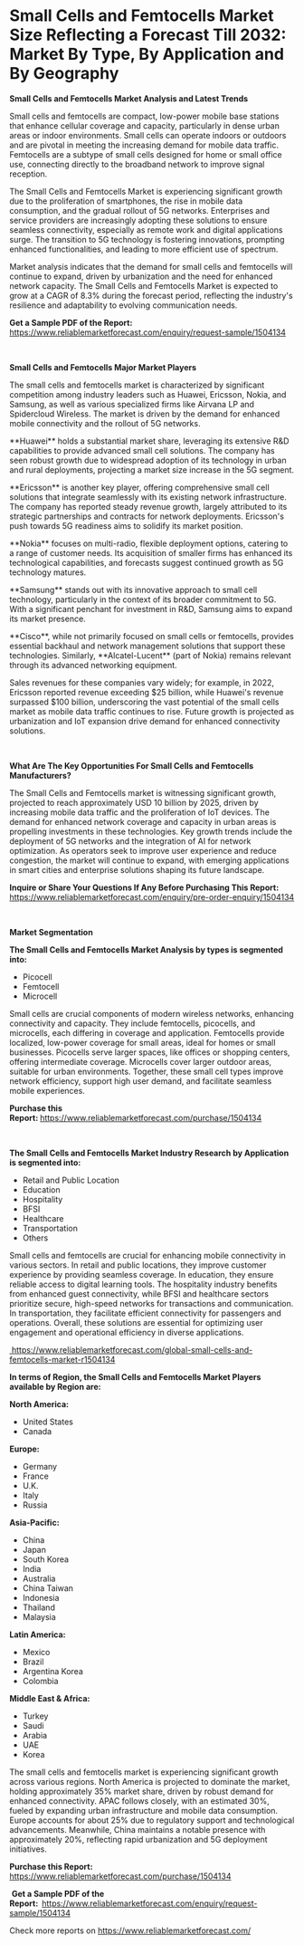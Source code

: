 <p><h1>Small Cells and Femtocells Market Size Reflecting a Forecast Till 2032: Market By Type, By Application and By Geography</h1></p><p><strong>Small Cells and Femtocells Market Analysis and Latest Trends</strong></p>
<p><p>Small cells and femtocells are compact, low-power mobile base stations that enhance cellular coverage and capacity, particularly in dense urban areas or indoor environments. Small cells can operate indoors or outdoors and are pivotal in meeting the increasing demand for mobile data traffic. Femtocells are a subtype of small cells designed for home or small office use, connecting directly to the broadband network to improve signal reception.</p><p>The Small Cells and Femtocells Market is experiencing significant growth due to the proliferation of smartphones, the rise in mobile data consumption, and the gradual rollout of 5G networks. Enterprises and service providers are increasingly adopting these solutions to ensure seamless connectivity, especially as remote work and digital applications surge. The transition to 5G technology is fostering innovations, prompting enhanced functionalities, and leading to more efficient use of spectrum.</p><p>Market analysis indicates that the demand for small cells and femtocells will continue to expand, driven by urbanization and the need for enhanced network capacity. The Small Cells and Femtocells Market is expected to grow at a CAGR of 8.3% during the forecast period, reflecting the industry's resilience and adaptability to evolving communication needs.</p></p>
<p><strong>Get a Sample PDF of the Report:&nbsp;</strong> <a href="https://www.reliablemarketforecast.com/enquiry/request-sample/1504134?utm_campaign=2843&utm_medium=2&utm_source=Github&utm_content=ia&utm_term=23032025&utm_id=small-cells-and-femtocells">https://www.reliablemarketforecast.com/enquiry/request-sample/1504134</a></p>
<p>&nbsp;</p>
<p><strong>Small Cells and Femtocells Major Market Players</strong></p>
<p><p>The small cells and femtocells market is characterized by significant competition among industry leaders such as Huawei, Ericsson, Nokia, and Samsung, as well as various specialized firms like Airvana LP and Spidercloud Wireless. The market is driven by the demand for enhanced mobile connectivity and the rollout of 5G networks.</p><p>**Huawei** holds a substantial market share, leveraging its extensive R&D capabilities to provide advanced small cell solutions. The company has seen robust growth due to widespread adoption of its technology in urban and rural deployments, projecting a market size increase in the 5G segment.</p><p>**Ericsson** is another key player, offering comprehensive small cell solutions that integrate seamlessly with its existing network infrastructure. The company has reported steady revenue growth, largely attributed to its strategic partnerships and contracts for network deployments. Ericsson's push towards 5G readiness aims to solidify its market position.</p><p>**Nokia** focuses on multi-radio, flexible deployment options, catering to a range of customer needs. Its acquisition of smaller firms has enhanced its technological capabilities, and forecasts suggest continued growth as 5G technology matures.</p><p>**Samsung** stands out with its innovative approach to small cell technology, particularly in the context of its broader commitment to 5G. With a significant penchant for investment in R&D, Samsung aims to expand its market presence.</p><p>**Cisco**, while not primarily focused on small cells or femtocells, provides essential backhaul and network management solutions that support these technologies. Similarly, **Alcatel-Lucent** (part of Nokia) remains relevant through its advanced networking equipment.</p><p>Sales revenues for these companies vary widely; for example, in 2022, Ericsson reported revenue exceeding $25 billion, while Huawei's revenue surpassed $100 billion, underscoring the vast potential of the small cells market as mobile data traffic continues to rise. Future growth is projected as urbanization and IoT expansion drive demand for enhanced connectivity solutions.</p></p>
<p>&nbsp;</p>
<p><strong>What Are The Key Opportunities For Small Cells and Femtocells Manufacturers?</strong></p>
<p><p>The Small Cells and Femtocells market is witnessing significant growth, projected to reach approximately USD 10 billion by 2025, driven by increasing mobile data traffic and the proliferation of IoT devices. The demand for enhanced network coverage and capacity in urban areas is propelling investments in these technologies. Key growth trends include the deployment of 5G networks and the integration of AI for network optimization. As operators seek to improve user experience and reduce congestion, the market will continue to expand, with emerging applications in smart cities and enterprise solutions shaping its future landscape.</p></p>
<p><strong>Inquire or Share Your Questions If Any Before Purchasing This Report:</strong> <a href="https://www.reliablemarketforecast.com/enquiry/pre-order-enquiry/1504134?utm_campaign=2843&utm_medium=2&utm_source=Github&utm_content=ia&utm_term=23032025&utm_id=small-cells-and-femtocells">https://www.reliablemarketforecast.com/enquiry/pre-order-enquiry/1504134</a></p>
<p>&nbsp;</p>
<p><strong>Market Segmentation</strong></p>
<p><strong>The Small Cells and Femtocells Market Analysis by types is segmented into:</strong></p>
<p><ul><li>Picocell</li><li>Femtocell</li><li>Microcell</li></ul></p>
<p><p>Small cells are crucial components of modern wireless networks, enhancing connectivity and capacity. They include femtocells, picocells, and microcells, each differing in coverage and application. Femtocells provide localized, low-power coverage for small areas, ideal for homes or small businesses. Picocells serve larger spaces, like offices or shopping centers, offering intermediate coverage. Microcells cover larger outdoor areas, suitable for urban environments. Together, these small cell types improve network efficiency, support high user demand, and facilitate seamless mobile experiences.</p></p>
<p><strong>Purchase this Report:&nbsp;</strong><a href="https://www.reliablemarketforecast.com/purchase/1504134?utm_campaign=2843&utm_medium=2&utm_source=Github&utm_content=ia&utm_term=23032025&utm_id=small-cells-and-femtocells">https://www.reliablemarketforecast.com/purchase/1504134</a></p>
<p>&nbsp;</p>
<p><strong>The Small Cells and Femtocells Market Industry Research by Application is segmented into:</strong></p>
<p><ul><li>Retail and Public Location</li><li>Education</li><li>Hospitality</li><li>BFSI</li><li>Healthcare</li><li>Transportation</li><li>Others</li></ul></p>
<p><p>Small cells and femtocells are crucial for enhancing mobile connectivity in various sectors. In retail and public locations, they improve customer experience by providing seamless coverage. In education, they ensure reliable access to digital learning tools. The hospitality industry benefits from enhanced guest connectivity, while BFSI and healthcare sectors prioritize secure, high-speed networks for transactions and communication. In transportation, they facilitate efficient connectivity for passengers and operations. Overall, these solutions are essential for optimizing user engagement and operational efficiency in diverse applications.</p></p>
<p><a href="https://www.reliablemarketforecast.com/global-small-cells-and-femtocells-market-r1504134?utm_campaign=2843&utm_medium=2&utm_source=Github&utm_content=ia&utm_term=23032025&utm_id=small-cells-and-femtocells">&nbsp;https://www.reliablemarketforecast.com/global-small-cells-and-femtocells-market-r1504134</a></p>
<p><strong>In terms of Region, the Small Cells and Femtocells Market Players available by Region are:</strong></p>
<p>
    <p> <strong> North America: </strong>
        <ul>
            <li>United States</li>
            <li>Canada</li>
        </ul>
        </p> 
    <p> <strong> Europe: </strong>
        <ul>
            <li>Germany</li>
            <li>France</li>
            <li>U.K.</li>
            <li>Italy</li>
            <li>Russia</li>
        </ul>
        </p> 
    <p> <strong> Asia-Pacific: </strong>
        <ul>
            <li>China</li>
            <li>Japan</li>
            <li>South Korea</li>
            <li>India</li>
            <li>Australia</li>
            <li>China Taiwan</li>
            <li>Indonesia</li>
            <li>Thailand</li>
            <li>Malaysia</li>
        </ul>
        </p> 
    <p> <strong> Latin America: </strong>
        <ul>
            <li>Mexico</li>
            <li>Brazil</li>
            <li>Argentina Korea</li>
            <li>Colombia</li>
        </ul>
        </p> 
    <p> <strong> Middle East & Africa: </strong>
        <ul>
            <li>Turkey</li>
            <li>Saudi</li>
            <li>Arabia</li>
            <li>UAE</li>
            <li>Korea</li>
        </ul>
    </p>
    </p>
<p><p>The small cells and femtocells market is experiencing significant growth across various regions. North America is projected to dominate the market, holding approximately 35% market share, driven by robust demand for enhanced connectivity. APAC follows closely, with an estimated 30%, fueled by expanding urban infrastructure and mobile data consumption. Europe accounts for about 25% due to regulatory support and technological advancements. Meanwhile, China maintains a notable presence with approximately 20%, reflecting rapid urbanization and 5G deployment initiatives.</p></p>
<p><strong>Purchase this Report: </strong><a href="https://www.reliablemarketforecast.com/purchase/1504134?utm_campaign=2843&utm_medium=2&utm_source=Github&utm_content=ia&utm_term=23032025&utm_id=small-cells-and-femtocells">https://www.reliablemarketforecast.com/purchase/1504134</a></p>
<p>&nbsp;<strong>Get a Sample PDF of the Report:&nbsp;&nbsp;</strong><a href="https://www.reliablemarketforecast.com/enquiry/request-sample/1504134?utm_campaign=2843&utm_medium=2&utm_source=Github&utm_content=ia&utm_term=23032025&utm_id=small-cells-and-femtocells">https://www.reliablemarketforecast.com/enquiry/request-sample/1504134</a></p>
<p><strong></strong></p>
<p>Check more reports on <a href="https://www.reliablemarketforecast.com/?utm_campaign=2843&utm_medium=2&utm_source=Github&utm_content=ia&utm_term=23032025&utm_id=small-cells-and-femtocells">https://www.reliablemarketforecast.com/</a></p>